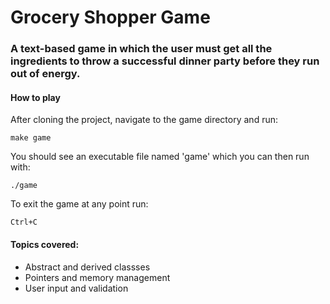 # Grocery Shopper Game

### A text-based game in which the user must get all the ingredients to throw a successful dinner party before they run out of energy. 

#### How to play
After cloning the project, navigate to the game directory and run:
```
make game
```
You should see an executable file named 'game' which you can then run with:
```
./game
```
To exit the game at any point run:
```
Ctrl+C
```

#### Topics covered:
- Abstract and derived classses
- Pointers and memory management
- User input and validation
